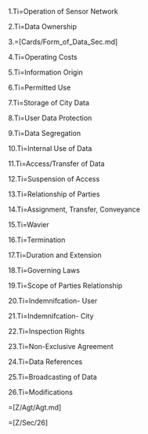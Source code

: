 1.Ti=Operation of Sensor Network

2.Ti=Data Ownership

3.=[Cards/Form_of_Data_Sec.md]

4.Ti=Operating Costs

5.Ti=Information Origin

6.Ti=Permitted Use

7.Ti=Storage of City Data

8.Ti=User Data Protection 

9.Ti=Data Segregation 

10.Ti=Internal Use of Data 

11.Ti=Access/Transfer of Data 

12.Ti=Suspension of Access

13.Ti=Relationship of Parties 

14.Ti=Assignment, Transfer, Conveyance

15.Ti=Wavier 

16.Ti=Termination 

17.Ti=Duration and Extension 

18.Ti=Governing Laws 

19.Ti=Scope of Parties Relationship

20.Ti=Indemnifcation- User 

21.Ti=Indemnifcation- City 

22.Ti=Inspection Rights 

23.Ti=Non-Exclusive Agreement 

24.Ti=Data References 

25.Ti=Broadcasting of Data 

26.Ti=Modifications

=[Z/Agt/Agt.md]

=[Z/Sec/26]